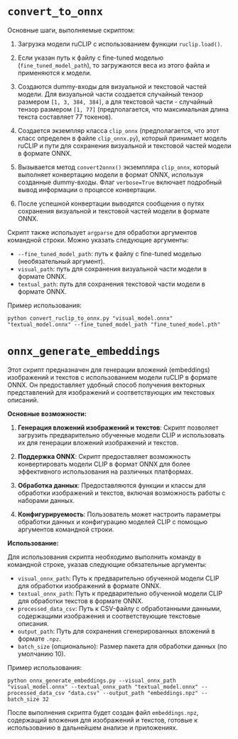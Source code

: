 

# **`convert_to_onnx`**

Основные шаги, выполняемые скриптом:

1. Загрузка модели ruCLIP с использованием функции `ruclip.load()`. 

2. Если указан путь к файлу с fine-tuned моделью (`fine_tuned_model_path`), то загружаются веса из этого файла и применяются к модели.

3. Создаются dummy-входы для визуальной и текстовой частей модели. Для визуальной части создается случайный тензор размером `[1, 3, 384, 384]`, а для текстовой части - случайный тензор размером `[1, 77]` (предполагается, что максимальная длина текста составляет 77 токенов).

4. Создается экземпляр класса `clip_onnx` (предполагается, что этот класс определен в файле `clip_onnx.py`), который принимает модель ruCLIP и пути для сохранения визуальной и текстовой частей модели в формате ONNX.

5. Вызывается метод `convert2onnx()` экземпляра `clip_onnx`, который выполняет конвертацию модели в формат ONNX, используя созданные dummy-входы. Флаг `verbose=True` включает подробный вывод информации о процессе конвертации.

6. После успешной конвертации выводятся сообщения о путях сохранения визуальной и текстовой частей модели в формате ONNX.

Скрипт также использует `argparse` для обработки аргументов командной строки. Можно указать следующие аргументы:
- `--fine_tuned_model_path`: путь к файлу с fine-tuned моделью (необязательный аргумент).
- `visual_path`: путь для сохранения визуальной части модели в формате ONNX.
- `textual_path`: путь для сохранения текстовой части модели в формате ONNX.

Пример использования:

```
python convert_ruclip_to_onnx.py "visual_model.onnx" "textual_model.onnx" --fine_tuned_model_path "fine_tuned_model.pth"

```

# **`onnx_generate_embeddings`**

Этот скрипт предназначен для генерации вложений (embeddings) изображений и текстов с использованием модели ruCLIP в формате ONNX. Он предоставляет удобный способ получения векторных представлений для изображений и соответствующих им текстовых описаний.

**Основные возможности:**

1. **Генерация вложений изображений и текстов**: Скрипт позволяет загрузить предварительно обученные модели CLIP и использовать их для генерации вложений изображений и текстов.

2. **Поддержка ONNX**: Скрипт предоставляет возможность конвертировать модели CLIP в формат ONNX для более эффективного использования на различных платформах.

3. **Обработка данных**: Предоставляются функции и классы для обработки изображений и текстов, включая возможность работы с наборами данных.

4. **Конфигурируемость**: Пользователь может настроить параметры обработки данных и конфигурацию моделей CLIP с помощью аргументов командной строки.

**Использование:**

Для использования скрипта необходимо выполнить команду в командной строке, указав следующие обязательные аргументы:

- `visual_onnx_path`: Путь к предварительно обученной модели CLIP для обработки изображений в формате ONNX.
- `textual_onnx_path`: Путь к предварительно обученной модели CLIP для обработки текстов в формате ONNX.
- `processed_data_csv`: Путь к CSV-файлу с обработанными данными, содержащими изображения и соответствующие текстовые описания.
- `output_path`: Путь для сохранения сгенерированных вложений в формате `.npz`.
- `batch_size` (опционально): Размер пакета для обработки данных (по умолчанию 10).

Пример использования:

```
python onnx_generate_embeddings.py --visual_onnx_path "visual_model.onnx" --textual_onnx_path "textual_model.onnx" --processed_data_csv "data.csv" --output_path "embeddings.npz" --batch_size 32
```

После выполнения скрипта будет создан файл `embeddings.npz`, содержащий вложения для изображений и текстов, готовые к использованию в дальнейшем анализе и приложениях.

